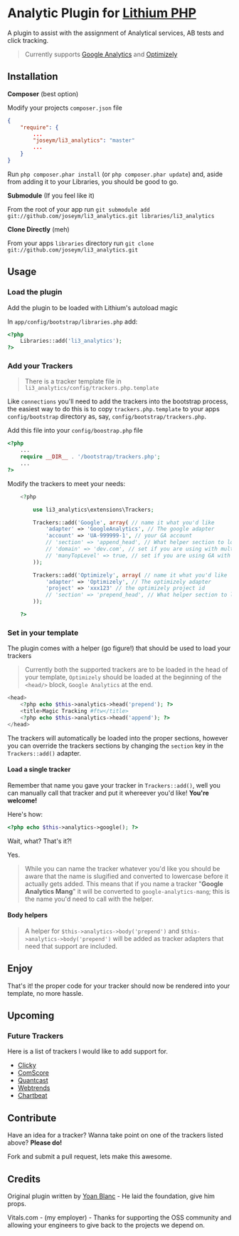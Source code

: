 # Analytic Plugin for [Lithium PHP](http://lithify.me)

A plugin to assist with the assignment of Analytical services, AB tests and click tracking.

> Currently supports [Google Analytics](http://www.google.com/analytics/) and [Optimizely](http://www.optimizely.com)

## Installation

__Composer__ (best option)

Modify your projects `composer.json` file

~~~ json
{
    "require": {
    	...
        "joseym/li3_analytics": "master"
        ...
    }
}
~~~

Run `php composer.phar install` (or `php composer.phar update`) and, aside from adding it to your Libraries, you should be good to go.

__Submodule__ (If you feel like it)

From the root of your app run `git submodule add git://github.com/joseym/li3_analytics.git libraries/li3_analytics`

__Clone Directly__ (meh)

From your apps `libraries` directory run `git clone git://github.com/joseym/li3_analytics.git`

## Usage

### Load the plugin

Add the plugin to be loaded with Lithium's autoload magic

In `app/config/bootstrap/libraries.php` add:

~~~ php
<?php
	Libraries::add('li3_analytics');
?>
~~~

### Add your Trackers

> There is a tracker template file in `li3_analytics/config/trackers.php.template`

Like `connections` you'll need to add the trackers into the bootstrap process, the easiest way to do this is to copy `trackers.php.template` to your apps `config/bootstrap` directory as, say, `config/bootstrap/trackers.php`.

Add this file into your `config/boostrap.php` file

~~~ php
<?php
	...
	require __DIR__ . '/bootstrap/trackers.php';
	...
?>
~~~

Modify the trackers to meet your needs:

~~~ php
	<?php

		use li3_analytics\extensions\Trackers;

		Trackers::add('Google', array( // name it what you'd like
			'adapter' => 'GoogleAnalytics', // The google adapter
			'account' => 'UA-999999-1', // your GA account
			// 'section' => 'append_head', // What helper section to load tracking in your template `append_head | prepend_head`
			// 'domain' => 'dev.com', // set if you are using with multiple sub domains, ignore otherwise
			// 'manyTopLevel' => true, // set if you are using GA with multiple top level domains
		));

		Trackers::add('Optimizely', array( // name it what you'd like
			'adapter' => 'Optimizely', // The optimizely adapter
			'project' => 'xxx123' // the optimizely project id
			// 'section' => 'prepend_head', // What helper section to load tracking in your template `append_head | prepend_head`
		));

	?>
~~~

### Set in your template

The plugin comes with a helper (go figure!) that should be used to load your trackers

> Currently both the supported trackers are to be loaded in the head of your template, `Optimizely` should be loaded at the beginning of the `<head/>` block, `Google Analytics` at the end.

~~~ php
<head>
	<?php echo $this->analytics->head('prepend'); ?>
	<title>Magic Tracking #ftw</title>
	<?php echo $this->analytics->head('append'); ?>
</head>
~~~

The trackers will automatically be loaded into the proper sections, however you can override the trackers sections by changing the `section` key in the `Trackers::add()` adapter.

#### Load a single tracker

Remember that name you gave your tracker in `Trackers::add()`, well you can manually call that tracker and put it whereever you'd like! __You're welcome!__

Here's how:

~~~ php
<?php echo $this->analytics->google(); ?>
~~~

Wait, what? That's it?! 

Yes.

> While you can name the tracker whatever you'd like you should be aware that the name is slugified and converted to lowercase before it actually gets added.
> This means that if you name a tracker "__Google Analytics Mang__" it will be converted to `google-analytics-mang`; this is the name you'd need to call with the helper.

#### Body helpers

> A helper for `$this->analytics->body('prepend')` and `$this->analytics->body('prepend')` will be added as tracker adapters that need that support are included.

## Enjoy

That's it! the proper code for your tracker should now be rendered into your template, no more hassle.

## Upcoming

### Future Trackers
Here is a list of trackers I would like to add support for.

- [Clicky](http://getclicky.com/)
- [ComScore](http://direct.comscore.com/)
- [Quantcast](http://www.quantcast.com/)
- [Webtrends](http://webtrends.com/)
- [Chartbeat](http://chartbeat.com/)

## Contribute
Have an idea for a tracker? Wanna take point on one of the trackers listed above? __Please do!__

Fork and submit a pull request, lets make this awesome.

## Credits

Original plugin written by [Yoan Blanc](https://github.com/greut) - He laid the foundation, give him props.

Vitals.com - (my employer) - Thanks for supporting the OSS community and allowing your engineers to give back to the projects we depend on.